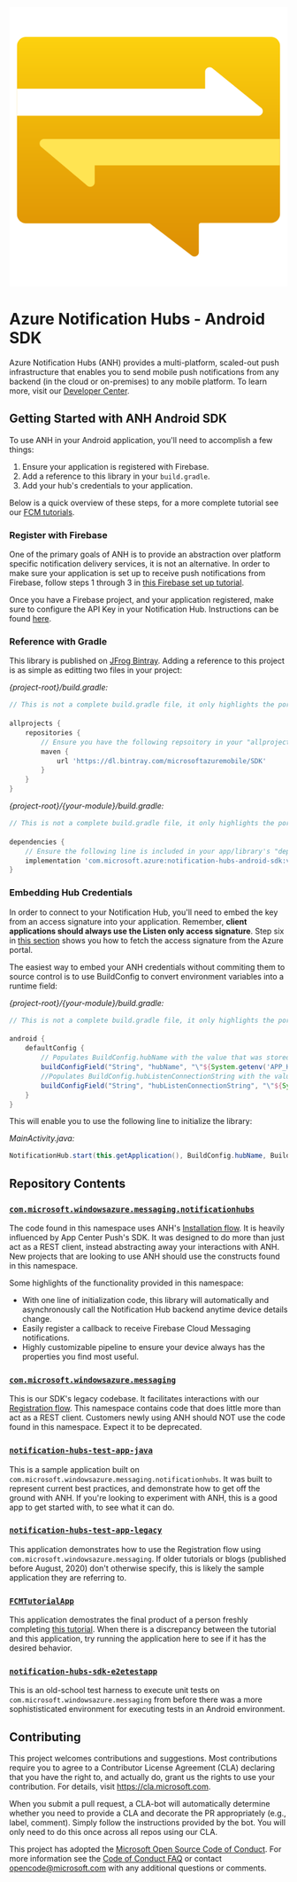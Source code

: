 
<p align="center"><a href="https://azure.microsoft.com/en-us/services/notification-hubs/"><img src="./nh-logo.svg?sanitize=true"/></a></p>

# Azure Notification Hubs - Android SDK

Azure Notification Hubs (ANH) provides a multi-platform, scaled-out push infrastructure that enables you to send mobile push notifications from any backend (in the cloud or on-premises) to any mobile platform. To learn more, visit our [Developer Center](https://azure.microsoft.com/en-us/documentation/services/notification-hubs).


## Getting Started with ANH Android SDK

To use ANH in your Android application, you'll need to accomplish a few things:

1. Ensure your application is registered with Firebase.
1. Add a reference to this library in your `build.gradle`.
1. Add your hub's credentials to your application.

Below is a quick overview of these steps, for a more complete tutorial see our [FCM tutorials](https://docs.microsoft.com/en-us/azure/notification-hubs/android-sdk).

### Register with Firebase

One of the primary goals of ANH is to provide an abstraction over platform specific notification delivery services, it is not an alternative. In order to make sure your application is set up to receive push notifications from Firebase, follow steps 1 through 3 in [this Firebase set up tutorial](https://firebase.google.com/docs/android/setup#console).

Once you have a Firebase project, and your application registered, make sure to configure the API Key in your Notification Hub. Instructions can be found [here](https://docs.microsoft.com/en-us/azure/notification-hubs/configure-notification-hub-portal-pns-settings?tabs=azure-portal#google-firebase-cloud-messaging-fcm).

### Reference with Gradle

This library is published on [JFrog Bintray](https://bintray.com/microsoftazuremobile/SDK/Notification-Hubs-Android-SDK#files/com/microsoft/azure/notification-hubs-android-sdk). Adding a reference to this project is as simple as editting two files in your project:

_{project-root}/build.gradle:_

``` groovy
// This is not a complete build.gradle file, it only highlights the portions you'll need to use ANH.

allprojects {
    repositories {
        // Ensure you have the following repsoitory in your "allprojects", "repositories" section.
        maven {
            url 'https://dl.bintray.com/microsoftazuremobile/SDK'
        }
    }
}
```

_{project-root}/{your-module}/build.gradle:_
``` groovy
// This is not a complete build.gradle file, it only highlights the portions you'll need to use ANH.

dependencies {
    // Ensure the following line is included in your app/library's "dependencies" section.
    implementation 'com.microsoft.azure:notification-hubs-android-sdk:v1.0.0-preview3'
}
```

### Embedding Hub Credentials

In order to connect to your Notification Hub, you'll need to embed the key from an access signature into your application. Remember, **client applications should always use the Listen only access signature**. Step six in [this section](https://docs.microsoft.com/en-us/azure/notification-hubs/android-sdk#configure-a-notification-hub) shows you how to fetch the access signature from the Azure portal.

The easiest way to embed your ANH credentials without commiting them to source control is to use BuildConfig to convert environment variables into a runtime field:

_{project-root}/{your-module}/build.gradle:_
``` groovy
// This is not a complete build.gradle file, it only highlights the portions you'll need to use ANH.

android {
    defaultConfig {
        // Populates BuildConfig.hubName with the value that was stored APP_HUB_NAME at build time.
        buildConfigField("String", "hubName", "\"${System.getenv('APP_HUB_NAME') ?: secretsProperties['APP_HUB_NAME']}\"")
        //Populates BuildConfig.hubListenConnectionString with the value that was stored in APP_NH_CONNECTION_STRING at build time.
        buildConfigField("String", "hubListenConnectionString", "\"${System.getenv('APP_NH_CONNECTION_STRING') ?: secretsProperties['APP_NH_CONNECTION_STRING']}\"")
    }
}
```

This will enable you to use the following line to initialize the library:

_MainActivity.java:_
``` java
NotificationHub.start(this.getApplication(), BuildConfig.hubName, BuildConfig.hubListenConnectionString);
```

## Repository Contents

### [`com.microsoft.windowsazure.messaging.notificationhubs`](./notification-hubs-sdk/src/main/java/com/microsoft/windowsazure/messaging/notificationhubs)
The code found in this namespace uses ANH's [Installation flow](https://docs.microsoft.com/en-us/azure/notification-hubs/notification-hubs-push-notification-registration-management#installations). It is heavily influenced by App Center Push's SDK. It was designed to do more than just act as a REST client, instead abstracting away your interactions with ANH. New projects that are looking to use ANH should use the constructs found in this namespace.

Some highlights of the functionality provided in this namespace:
- With one line of initialization code, this library will automatically and asynchronously call the Notification Hub backend anytime device details change.
- Easily register a callback to receive Firebase Cloud Messaging notifications.
- Highly customizable pipeline to ensure your device always has the properties
you find most useful.

### [`com.microsoft.windowsazure.messaging`](./notification-hubs-sdk/src/main/java/com/microsoft/windowsazure/messaging)

This is our SDK's legacy codebase. It facilitates interactions with our [Registration flow](https://docs.microsoft.com/en-us/azure/notification-hubs/notification-hubs-push-notification-registration-management#registrations). This namespace contains code that does little more than act as a REST client. Customers newly using ANH should NOT use the code found in this namespace. Expect it to be deprecated.

### [`notification-hubs-test-app-java`](./notification-hubs-test-app-java)

This is a sample application built on `com.microsoft.windowsazure.messaging.notificationhubs`. It was built to represent current best practices, and
demonstrate how to get off the ground with ANH. If you're looking to experiment
with ANH, this is a good app to get started with, to see what it can do.

### [`notification-hubs-test-app-legacy`](./notification-hubs-test-app-legacy)

This application demonstrates how to use the Registration flow using `com.microsoft.windowsazure.messaging`. If older tutorials or blogs (published before August, 2020) don't otherwise specify, this is likely the sample application they are referring to.

### [`FCMTutorialApp`](./FCMTutorialApp)

This application demostrates the final product of a person freshly completing [this tutorial](https://docs.microsoft.com/en-us/azure/notification-hubs/notification-hubs-android-push-notification-google-fcm-get-started). When there is a discrepancy between the tutorial and this application, try running the application here to see if it has the desired behavior.

### [`notification-hubs-sdk-e2etestapp`](./notification-hubs-sdk-e2etestapp)

This is an old-school test harness to execute unit tests on `com.microsoft.windowsazure.messaging` from before there was a more sophististicated environment for executing tests in an Android environment.

## Contributing

This project welcomes contributions and suggestions.  Most contributions require you to agree to a
Contributor License Agreement (CLA) declaring that you have the right to, and actually do, grant us
the rights to use your contribution. For details, visit https://cla.microsoft.com.

When you submit a pull request, a CLA-bot will automatically determine whether you need to provide
a CLA and decorate the PR appropriately (e.g., label, comment). Simply follow the instructions
provided by the bot. You will only need to do this once across all repos using our CLA.

This project has adopted the [Microsoft Open Source Code of Conduct](https://opensource.microsoft.com/codeofconduct/).
For more information see the [Code of Conduct FAQ](https://opensource.microsoft.com/codeofconduct/faq/) or
contact [opencode@microsoft.com](mailto:opencode@microsoft.com) with any additional questions or comments.
